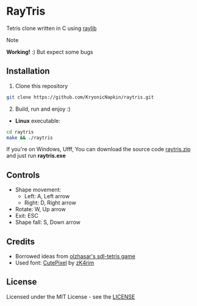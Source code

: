 # RayTris

Tetris clone written in C using [raylib](https://www.raylib.com/)

> [!NOTE]
> **Working!** :) But expect some bugs

## Installation

1. Clone this repository
```sh
git clone https://github.com/KryonicNapkin/raytris.git
```

2. Build, run and enjoy :)
- **Linux** executable:
```sh
cd raytris
make && ./raytris
```

If you're on Windows, Ufff, You can download the source code [raytris.zip](https://github.com/KryonicNapkin/raytris/archive/refs/heads/main.zip) and just run **raytris.exe**

## Controls

- Shape movement: 
    - Left: A, Left arrow
    - Right: D, Right arrow
- Rotate: W, Up arrow
- Exit: ESC
- Shape fall: S, Down arrow

## Credits 

- Borrowed ideas from [olzhasar's sdl-tetris game](https://github.com/olzhasar/sdl-tetris)
- Used font: [CutePixel](https://www.dafont.com/cutepixel.font) by [zK4rim](https://www.dafont.com/profile.php?user=1720504)

## License

Licensed under the MIT License - see the [LICENSE](https://github.com/KryonicNapkin/raytris/blob/main/LICENSE) 

